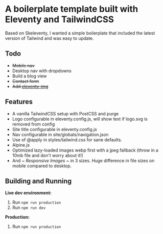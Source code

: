 # A boilerplate template built with Eleventy and TailwindCSS

Based on Skeleventy, I wanted a simple boilerplate that included the latest version of Tailwind and was easy to update.

## Todo

- ~~Mobile nav~~
- Desktop nav with dropdowns
- Build a blog view
- ~~Contact form~~
- ~~Add [eleventy-img](https://github.com/11ty/eleventy-img)~~

## Features 

- A vanilla TailwindCSS setup with PostCSS and purge
- Logo configurable in eleventy.config.js, will show text if logo.svg is removed from config
- Site title configurable in eleventy.config.js
- Nav configurable in site/globals/navigation.json
- Use of @apply in styles/tailwind.css for sane defaults.
- Alpine.js
- Optimized lazy-loaded images webp first with a jpeg fallback (throw in a 10mb file and don't worry about it!)
- And *~ Responsive Images ~* in 3 sizes. Huge difference in file sizes on mobile compared to desktop.

## Building and Running 

**Live dev environment:**
1. Run `npm run production`
2. Run `npm run dev`

**Production:**
1. Run `npm run production` 